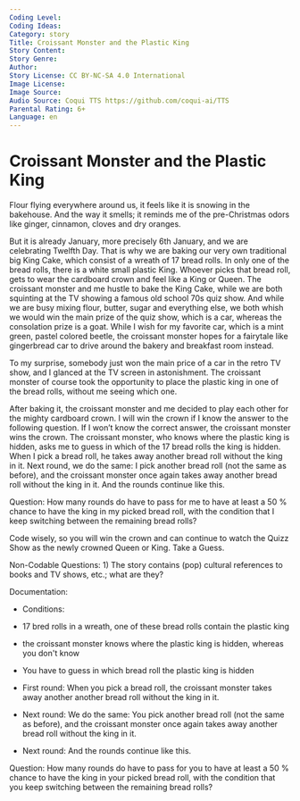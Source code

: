 ```yaml
---
Coding Level:
Coding Ideas:
Category: story
Title: Croissant Monster and the Plastic King
Story Content:
Story Genre:
Author:
Story License: CC BY-NC-SA 4.0 International
Image License:
Image Source:
Audio Source: Coqui TTS https://github.com/coqui-ai/TTS
Parental Rating: 6+
Language: en
---
```


# Croissant Monster and the Plastic King

Flour flying everywhere around us, it feels like it is snowing in the bakehouse.
And the way it smells; it reminds me of the pre-Christmas odors like ginger,
cinnamon, cloves and dry oranges.

But it is already January, more precisely 6th January, and we are celebrating
Twelfth Day. That is why we are baking our very own traditional big King Cake,
which consist of a wreath of 17 bread rolls. In only one of the bread rolls,
there is a white small plastic King. Whoever picks that bread roll, gets to wear
the cardboard crown and feel like a King or Queen. The croissant monster and me
hustle to bake the King Cake, while we are both squinting at the TV showing a
famous old school 70s quiz show. And while we are busy mixing flour, butter,
sugar and everything else, we both whish we would win the main prize of the quiz
show, which is a car, whereas the consolation prize is a goat. While I wish for
my favorite car, which is a mint green, pastel colored beetle, the croissant
monster hopes for a fairytale like gingerbread car to drive around the bakery
and breakfast room instead.

To my surprise, somebody just won the main price of a car in the retro TV show,
and I glanced at the TV screen in astonishment. The croissant monster of course
took the opportunity to place the plastic king in one of the bread rolls,
without me seeing which one.

After baking it, the croissant monster and me decided to play each other for the
mighty cardboard crown. I will win the crown if I know the answer to the
following question. If I won’t know the correct answer, the croissant monster
wins the crown. The croissant monster, who knows where the plastic king is
hidden, asks me to guess in which of the 17 bread rolls the king is hidden. When
I pick a bread roll, he takes away another bread roll without the king in it.
Next round, we do the same: I pick another bread roll (not the same as before),
and the croissant monster once again takes away another bread roll without the
king in it. And the rounds continue like this.

Question: How many rounds do have to pass for me to have at least a 50 % chance
to have the king in my picked bread roll, with the condition that I keep
switching between the remaining bread rolls?

Code wisely, so you will win the crown and can continue to watch the Quizz Show
as the newly crowned Queen or King. Take a Guess.

Non-Codable Questions: 1) The story contains (pop) cultural references to books
and TV shows, etc.; what are they?

Documentation:

- Conditions:
- 17 bred rolls in a wreath, one of these bread rolls contain the plastic king
- the croissant monster knows where the plastic king is hidden, whereas you
  don't know
- You have to guess in which bread roll the plastic king is hidden

- First round: When you pick a bread roll, the croissant monster takes away
  another another bread roll without the king in it.
- Next round: We do the same: You pick another bread roll (not the same as
  before), and the croissant monster once again takes away another bread roll
  without the king in it.
- Next round: And the rounds continue like this.

Question: How many rounds do have to pass for you to have at least a 50 % chance
to have the king in your picked bread roll, with the condition that you keep
switching between the remaining bread rolls?
